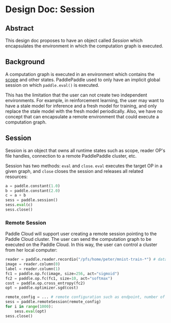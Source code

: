 # Design Doc: Session

## Abstract

This design doc proposes to have an object called *Session* which
encapsulates the environment in which the computation graph is
executed.

## Background

A computation graph is executed in an environment which contains the
[scope](./scope.md) and other states. PaddlePaddle used to only have
an implicit global session on which `paddle.eval()` is executed.

This has the limitation that the user can not create two independent
environments. For example, in reinforcement learning, the user may
want to have a stale model for inference and a fresh model for
training, and only replace the stale model with the fresh model
periodically. Also, we have no concept that can encapsulate a remote
environment that could execute a computation graph.

## Session

Session is an object that owns all runtime states such as scope,
reader OP's file handles, connection to a remote PaddlePaddle cluster,
etc.

Session has two methods: `eval` and `close`. `eval` executes the
target OP in a given graph, and `close` closes the session and
releases all related resources:

```Python
a = paddle.constant(1.0)
b = paddle.constant(2.0)
c = a + b
sess = paddle.session()
sess.eval(c)
sess.close()
```

### Remote Session

Paddle Cloud will support user creating a remote session pointing to
the Paddle Cloud cluster. The user can send the computation graph to
be executed on the Paddle Cloud. In this way, the user can control a
cluster from her local computer:

```Python
reader = paddle.reader.recordio("/pfs/home/peter/mnist-train-*") # data stored on Paddle Cloud
image = reader.column(0)
label = reader.column(1)
fc1 = paddle.op.fc(image, size=256, act="sigmoid")
fc2 = paddle.op.fc(fc1, size=10, act="softmax")
cost = paddle.op.cross_entropy(fc2)
opt = paddle.optimizer.sgd(cost)

remote_config = ... # remote configuration such as endpoint, number of nodes and authentication.
sess = paddle.remoteSession(remote_config)
for i in range(1000):
    sess.eval(opt)
sess.close()
```
